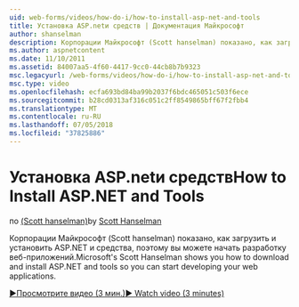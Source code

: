 ```yaml
---
uid: web-forms/videos/how-do-i/how-to-install-asp-net-and-tools
title: Установка ASP.netи средств | Документация Майкрософт
author: shanselman
description: Корпорации Майкрософт (Scott hanselman) показано, как загрузить и установить ASP.NET и средства, поэтому вы можете начать разработку веб-приложений.
ms.author: aspnetcontent
ms.date: 11/10/2011
ms.assetid: 84007aa5-4f60-4417-9cc0-44cb8b7b9323
msc.legacyurl: /web-forms/videos/how-do-i/how-to-install-asp-net-and-tools
msc.type: video
ms.openlocfilehash: ecfa693bd84ba99b2037f6bdc465051c503f6ece
ms.sourcegitcommit: b28cd0313af316c051c2ff8549865bff67f2fbb4
ms.translationtype: MT
ms.contentlocale: ru-RU
ms.lasthandoff: 07/05/2018
ms.locfileid: "37825886"
---
```

<a name="how-to-install-aspnet-and-tools"></a><span data-ttu-id="94fef-103">Установка ASP.netи средств</span><span class="sxs-lookup"><span data-stu-id="94fef-103">How to Install ASP.NET and Tools</span></span>
====================
<span data-ttu-id="94fef-104">по [(Scott hanselman)](https://github.com/shanselman)</span><span class="sxs-lookup"><span data-stu-id="94fef-104">by [Scott Hanselman](https://github.com/shanselman)</span></span>

<span data-ttu-id="94fef-105">Корпорации Майкрософт (Scott hanselman) показано, как загрузить и установить ASP.NET и средства, поэтому вы можете начать разработку веб-приложений.</span><span class="sxs-lookup"><span data-stu-id="94fef-105">Microsoft's Scott Hanselman shows you how to download and install ASP.NET and tools so you can start developing your web applications.</span></span>

[<span data-ttu-id="94fef-106">&#9654;Просмотрите видео (3 мин.)</span><span class="sxs-lookup"><span data-stu-id="94fef-106">&#9654; Watch video (3 minutes)</span></span>](https://channel9.msdn.com/Blogs/ASP-NET-Site-Videos/how-to-install-asp-net-and-tools)
